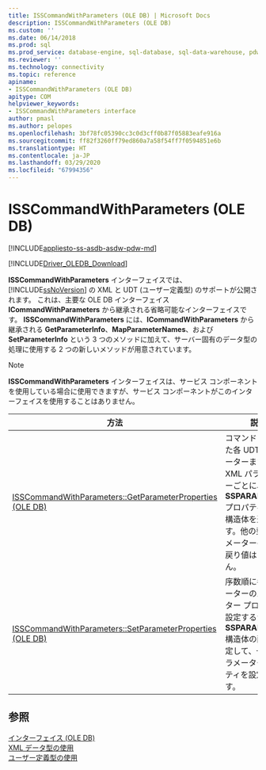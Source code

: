 ```yaml
---
title: ISSCommandWithParameters (OLE DB) | Microsoft Docs
description: ISSCommandWithParameters (OLE DB)
ms.custom: ''
ms.date: 06/14/2018
ms.prod: sql
ms.prod_service: database-engine, sql-database, sql-data-warehouse, pdw
ms.reviewer: ''
ms.technology: connectivity
ms.topic: reference
apiname:
- ISSCommandWithParameters (OLE DB)
apitype: COM
helpviewer_keywords:
- ISSCommandWithParameters interface
author: pmasl
ms.author: pelopes
ms.openlocfilehash: 3bf78fc05390cc3c0d3cff0b87f05883eafe916a
ms.sourcegitcommit: ff82f3260ff79ed860a7a58f54ff7f0594851e6b
ms.translationtype: HT
ms.contentlocale: ja-JP
ms.lasthandoff: 03/29/2020
ms.locfileid: "67994356"
---
```

# <a name="isscommandwithparameters-ole-db"></a>ISSCommandWithParameters (OLE DB)
[!INCLUDE[appliesto-ss-asdb-asdw-pdw-md](../../../includes/appliesto-ss-asdb-asdw-pdw-md.md)]

[!INCLUDE[Driver_OLEDB_Download](../../../includes/driver_oledb_download.md)]

  **ISSCommandWithParameters** インターフェイスでは、[!INCLUDE[ssNoVersion](../../../includes/ssnoversion-md.md)] の XML と UDT (ユーザー定義型) のサポートが公開されます。 これは、主要な OLE DB インターフェイス **ICommandWithParameters** から継承される省略可能なインターフェイスです。 **ISSCommandWithParameters** には、**ICommandWithParameters** から継承される **GetParameterInfo**、**MapParameterNames**、および **SetParameterInfo** という 3 つのメソッドに加えて、サーバー固有のデータ型の処理に使用する 2 つの新しいメソッドが用意されています。  
  
> [!NOTE]  
>  **ISSCommandWithParameters** インターフェイスは、サービス コンポーネントを使用している場合に使用できますが、サービス コンポーネントがこのインターフェイスを使用することはありません。  
  
|方法|説明|  
|------------|-----------------|  
|[ISSCommandWithParameters::GetParameterProperties &#40;OLE DB&#41;](../../oledb/ole-db-interfaces/isscommandwithparameters-getparameterproperties-ole-db.md)|コマンドに渡された各 UDT パラメーターまたは XML パラメーターごとに、1 つの **SSPARAMPROPS** プロパティ セット構造体を返します。他の型のパラメーターの場合、戻り値はありません。|  
|[ISSCommandWithParameters::SetParameterProperties &#40;OLE DB&#41;](../../oledb/ole-db-interfaces/isscommandwithparameters-setparameterproperties-ole-db.md)|序数順に各パラメーターのパラメーター プロパティを設定するか、**SSPARAMPROPS** 構造体の配列を指定して、一括でパラメーター プロパティを設定します。|  
  
## <a name="see-also"></a>参照  
 [インターフェイス &#40;OLE DB&#41;](../../oledb/ole-db-interfaces/oledb-driver-for-sql-server-ole-db-interfaces.md)    
 [XML データ型の使用](../../oledb/features/using-xml-data-types.md)   
 [ユーザー定義型の使用](../../oledb/features/using-user-defined-types.md)  
  
  
